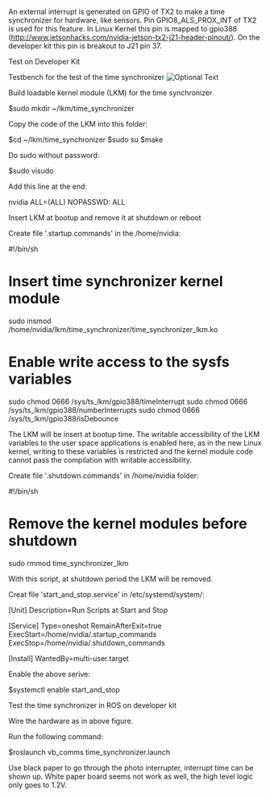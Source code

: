 An external interrupt is generated on GPIO of TX2 to make a time synchronizer for hardware, like sensors. Pin GPIO8_ALS_PROX_INT of TX2 is used for this feature. In Linux Kernel this pin is mapped to gpio388 (http://www.jetsonhacks.com/nvidia-jetson-tx2-j21-header-pinout/). On the developer kit this pin is breakout to J21 pin 37.

Test on Developer Kit

Testbench for the test of the time synchronizer
![Optional Text](../master/photo_interrupter_2_TX2.jpg)

Build loadable kernel module (LKM) for the time synchronizer


$sudo mkdir ~/lkm/time_synchronizer

Copy the code of the LKM into this folder:

$cd ~/lkm/time_synchronizer
$sudo su
$make

Do sudo without password:

$sudo visudo

Add this line at the end:

nvidia ALL=(ALL) NOPASSWD: ALL

Insert LKM at bootup and remove it at shutdown or reboot

Create file '.startup.commands' in the /home/nvidia:

#!/bin/sh
#
# Insert time synchronizer kernel module
sudo insmod /home/nvidia/lkm/time_synchronizer/time_synchronizer_lkm.ko
# Enable write access to the sysfs variables
sudo chmod 0666 /sys/ts_lkm/gpio388/timeInterrupt
sudo chmod 0666 /sys/ts_lkm/gpio388/numberInterrupts
sudo chmod 0666 /sys/ts_lkm/gpio388/isDebounce

The LKM will be insert at bootup time. The writable accessibility of the LKM variables to the user space applications is enabled here, as in the new Linux kernel, writing to these variables is restricted and the kernel module code cannot pass the compilation with writable accessibility. 

Create file '.shutdown.commands' in /home/nvidia folder:

#!/bin/sh
#
 
# Remove the kernel modules before shutdown
sudo rmmod time_synchronizer_lkm

With this script, at shutdown period the LKM will be removed.

Creat file 'start_and_stop.service' in /etc/systemd/system/:

[Unit]
Description=Run Scripts at Start and Stop
 
[Service]
Type=oneshot
RemainAfterExit=true
ExecStart=/home/nvidia/.startup_commands
ExecStop=/home/nvidia/.shutdown_commands
 
[Install]
WantedBy=multi-user.target

Enable the above serive:

$systemctl enable start_and_stop

Test the time synchronizer in ROS on developer kit

Wire the hardware as in above figure.

Run the following command:

$roslaunch vb_comms time_synchronizer.launch

Use black paper to go through the photo interrupter, interrupt time can be shown up. White paper board seems not work as well, the high level logic only goes to 1.2V.
